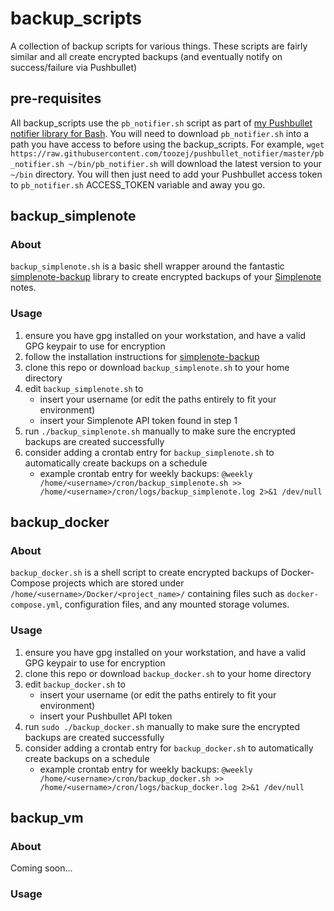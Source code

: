 # backup_scripts
A collection of backup scripts for various things. These scripts are fairly similar and all create encrypted backups (and eventually notify on success/failure via Pushbullet)

## pre-requisites
All backup_scripts use the `pb_notifier.sh` script as part of [my Pushbullet notifier library for Bash](https://github.com/toozej/pushbullet_notifier). You will need to download `pb_notifier.sh` into a path you have access to before using the backup_scripts. For example, `wget https://raw.githubusercontent.com/toozej/pushbullet_notifier/master/pb_notifier.sh ~/bin/pb_notifier.sh` will download the latest version to your `~/bin` directory. You will then just need to add your Pushbullet access token to `pb_notifier.sh` ACCESS_TOKEN variable and away you go.

## backup_simplenote
### About
`backup_simplenote.sh` is a basic shell wrapper around the fantastic [simplenote-backup](https://github.com/hiroshi/simplenote-backup) library to create encrypted backups of your [Simplenote](https://www.simplenote.com) notes.

### Usage
1. ensure you have gpg installed on your workstation, and have a valid GPG keypair to use for encryption
2. follow the installation instructions for [simplenote-backup](https://github.com/hiroshi/simplenote-backup)
3. clone this repo or download `backup_simplenote.sh` to your home directory
4. edit `backup_simplenote.sh` to
	- insert your username (or edit the paths entirely to fit your environment)
	- insert your Simplenote API token found in step 1
5. run `./backup_simplenote.sh` manually to make sure the encrypted backups are created successfully
6. consider adding a crontab entry for `backup_simplenote.sh` to automatically create backups on a schedule
	- example crontab entry for weekly backups: `@weekly /home/<username>/cron/backup_simplenote.sh >> /home/<username>/cron/logs/backup_simplenote.log 2>&1 /dev/null`


## backup_docker
### About
`backup_docker.sh` is a shell script to create encrypted backups of Docker-Compose projects which are stored under `/home/<username>/Docker/<project_name>/` containing files such as `docker-compose.yml`, configuration files, and any mounted storage volumes.

### Usage
1. ensure you have gpg installed on your workstation, and have a valid GPG keypair to use for encryption
2. clone this repo or download `backup_docker.sh` to your home directory
3. edit `backup_docker.sh` to
	- insert your username (or edit the paths entirely to fit your environment)
	- insert your Pushbullet API token
4. run `sudo ./backup_docker.sh` manually to make sure the encrypted backups are created successfully
5. consider adding a crontab entry for `backup_docker.sh` to automatically create backups on a schedule
	- example crontab entry for weekly backups: `@weekly /home/<username>/cron/backup_docker.sh >> /home/<username>/cron/logs/backup_docker.log 2>&1 /dev/null`


## backup_vm
### About
Coming soon...

### Usage
